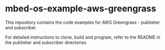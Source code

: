 # mbed-os-example-aws-greengrass
This repository contains the code examples for AWS Greengrass - publisher and subscriber. 

For detailed instructions to clone, build and program, refer to the README in the publisher and subscriber directories

